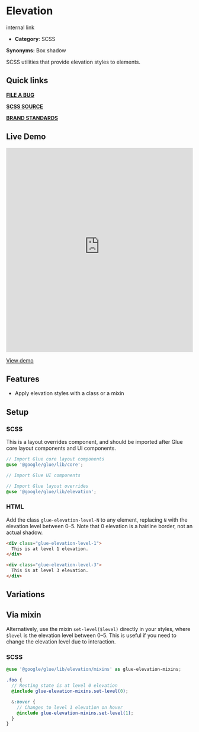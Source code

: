 # Elevation

internal link

<!--*
# Document freshness: For more information, see internal link
freshness: { owner: 'glue-eng-core' reviewed: '2023-07-05' }
*-->



-   **Category**: SCSS

**Synonyms:** Box shadow

SCSS utilities that provide elevation styles to elements.

## Quick links

<section class="multicol">

**[FILE A BUG](https://b.corp.google.com/issues/new?component=86195&template=326202&title=%5BElevation%5D)**

**[SCSS SOURCE](/src/elevation/_index.scss)**

**[BRAND STANDARDS](https://standards.google/guidelines/google-material/elevation/elevation-model.html)**

</section>

## Live Demo

<iframe src="https://28-2-dot-glue-demo.appspot.com/components/elevation/"
        width="100%" height="550" style="border:0;max-width:760px;"></iframe>

[View demo](https://28-2-dot-glue-demo.appspot.com/components/elevation/)

## Features

-   Apply elevation styles with a class or a mixin

## Setup

### SCSS

This is a layout overrides component, and should be imported after Glue core
layout components and UI components.

```scss
// Import Glue core layout components
@use '@google/glue/lib/core';

// Import Glue UI components

// Import Glue layout overrides
@use '@google/glue/lib/elevation';
```


### HTML

Add the class `glue-elevation-level-N` to any element, replacing `N` with the
elevation level between 0–5. Note that 0 elevation is a hairline border, not an
actual shadow.

```html
<div class="glue-elevation-level-1">
  This is at level 1 elevation.
</div>

<div class="glue-elevation-level-3">
  This is at level 3 elevation.
</div>
```

## Variations

## Via mixin

Alternatively, use the mixin `set-level($level)` directly in your styles, where
`$level` is the elevation level between 0–5. This is useful if you need to
change the elevation level due to interaction.

### SCSS

```scss
@use '@google/glue/lib/elevation/mixins' as glue-elevation-mixins;

.foo {
  // Resting state is at level 0 elevation
  @include glue-elevation-mixins.set-level(0);

  &:hover {
    // Changes to level 1 elevation on hover
    @include glue-elevation-mixins.set-level(1);
  }
}
```

